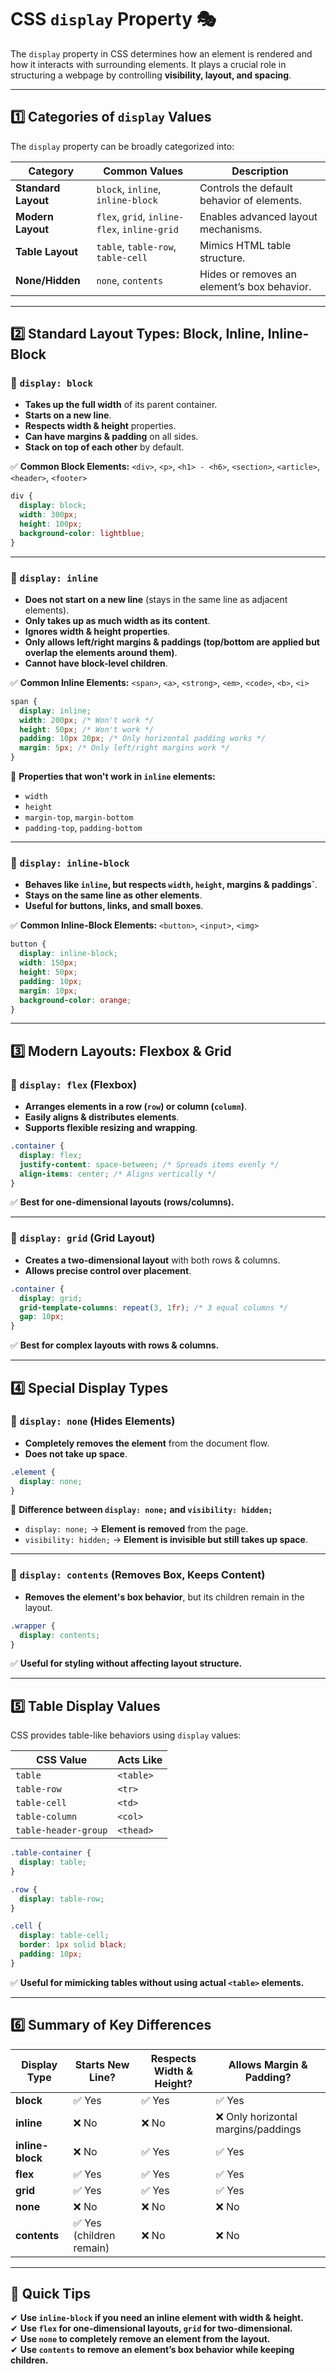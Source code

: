 # CSS `display` Property 🎭

The `display` property in CSS determines how an element is rendered and how it interacts with surrounding elements. It plays a crucial role in structuring a webpage by controlling **visibility, layout, and spacing**.

---

## **1️⃣ Categories of `display` Values**

The `display` property can be broadly categorized into:

| Category            | Common Values                                | Description                                 |
| ------------------- | -------------------------------------------- | ------------------------------------------- |
| **Standard Layout** | `block`, `inline`, `inline-block`            | Controls the default behavior of elements.  |
| **Modern Layout**   | `flex`, `grid`, `inline-flex`, `inline-grid` | Enables advanced layout mechanisms.         |
| **Table Layout**    | `table`, `table-row`, `table-cell`           | Mimics HTML table structure.                |
| **None/Hidden**     | `none`, `contents`                           | Hides or removes an element’s box behavior. |

---

## **2️⃣ Standard Layout Types: Block, Inline, Inline-Block**

### **🔹 `display: block`**

- **Takes up the full width** of its parent container.
- **Starts on a new line**.
- **Respects width & height** properties.
- **Can have margins & padding** on all sides.
- **Stack on top of each other** by default.

✅ **Common Block Elements:** `<div>`, `<p>`, `<h1> - <h6>`, `<section>`, `<article>`, `<header>`, `<footer>`

```css
div {
  display: block;
  width: 300px;
  height: 100px;
  background-color: lightblue;
}
```

---

### **🔹 `display: inline`**

- **Does not start on a new line** (stays in the same line as adjacent elements).
- **Only takes up as much width as its content**.
- **Ignores width & height properties**.
- **Only allows left/right margins & paddings (top/bottom are applied but overlap the elements around them)**.
- **Cannot have block-level children**.

✅ **Common Inline Elements:** `<span>`, `<a>`, `<strong>`, `<em>`, `<code>`, `<b>`, `<i>`

```css
span {
  display: inline;
  width: 200px; /* Won't work */
  height: 50px; /* Won't work */
  padding: 10px 20px; /* Only horizontal padding works */
  margin: 5px; /* Only left/right margins work */
}
```

🚨 **Properties that won't work in `inline` elements:**

- `width`
- `height`
- `margin-top`, `margin-bottom`
- `padding-top`, `padding-bottom`

---

### **🔹 `display: inline-block`**

- **Behaves like `inline`, but respects `width`, `height`, margins & paddings`**.
- **Stays on the same line as other elements**.
- **Useful for buttons, links, and small boxes**.

✅ **Common Inline-Block Elements:** `<button>`, `<input>`, `<img>`

```css
button {
  display: inline-block;
  width: 150px;
  height: 50px;
  padding: 10px;
  margin: 10px;
  background-color: orange;
}
```

---

## **3️⃣ Modern Layouts: Flexbox & Grid**

### **🔹 `display: flex` (Flexbox)**

- **Arranges elements in a row (`row`) or column (`column`)**.
- **Easily aligns & distributes elements**.
- **Supports flexible resizing and wrapping**.

```css
.container {
  display: flex;
  justify-content: space-between; /* Spreads items evenly */
  align-items: center; /* Aligns vertically */
}
```

✅ **Best for one-dimensional layouts (rows/columns).**

---

### **🔹 `display: grid` (Grid Layout)**

- **Creates a two-dimensional layout** with both rows & columns.
- **Allows precise control over placement**.

```css
.container {
  display: grid;
  grid-template-columns: repeat(3, 1fr); /* 3 equal columns */
  gap: 10px;
}
```

✅ **Best for complex layouts with rows & columns.**

---

## **4️⃣ Special Display Types**

### **🔹 `display: none` (Hides Elements)**

- **Completely removes the element** from the document flow.
- **Does not take up space**.

```css
.element {
  display: none;
}
```

🚨 **Difference between `display: none;` and `visibility: hidden;`**

- `display: none;` → **Element is removed** from the page.
- `visibility: hidden;` → **Element is invisible but still takes up space**.

---

### **🔹 `display: contents` (Removes Box, Keeps Content)**

- **Removes the element's box behavior**, but its children remain in the layout.

```css
.wrapper {
  display: contents;
}
```

✅ **Useful for styling without affecting layout structure.**

---

## **5️⃣ Table Display Values**

CSS provides table-like behaviors using `display` values:

| CSS Value            | Acts Like |
| -------------------- | --------- |
| `table`              | `<table>` |
| `table-row`          | `<tr>`    |
| `table-cell`         | `<td>`    |
| `table-column`       | `<col>`   |
| `table-header-group` | `<thead>` |

```css
.table-container {
  display: table;
}

.row {
  display: table-row;
}

.cell {
  display: table-cell;
  border: 1px solid black;
  padding: 10px;
}
```

✅ **Useful for mimicking tables without using actual `<table>` elements.**

---

## **6️⃣ Summary of Key Differences**

| Display Type     | Starts New Line?         | Respects Width & Height? | Allows Margin & Padding?            |
| ---------------- | ------------------------ | ------------------------ | ----------------------------------- |
| **block**        | ✅ Yes                   | ✅ Yes                   | ✅ Yes                              |
| **inline**       | ❌ No                    | ❌ No                    | ❌ Only horizontal margins/paddings |
| **inline-block** | ❌ No                    | ✅ Yes                   | ✅ Yes                              |
| **flex**         | ✅ Yes                   | ✅ Yes                   | ✅ Yes                              |
| **grid**         | ✅ Yes                   | ✅ Yes                   | ✅ Yes                              |
| **none**         | ❌ No                    | ❌ No                    | ❌ No                               |
| **contents**     | ✅ Yes (children remain) | ❌ No                    | ❌ No                               |

---

## **🔹 Quick Tips**

✔ **Use `inline-block` if you need an inline element with width & height.**  
✔ **Use `flex` for one-dimensional layouts, `grid` for two-dimensional.**  
✔ **Use `none` to completely remove an element from the layout.**  
✔ **Use `contents` to remove an element’s box behavior while keeping children.**
